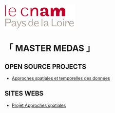 ![alt text](./projets/approches_spatiales/images/cnam.png)

# **「 MASTER MEDAS 」**

## OPEN SOURCE PROJECTS

* [Approches spatiales et temporelles des données](/projets/approches_spatiales)

## SITES WEBS

* <a href="https://princeodzalasapp.github.com/" target="_blank">Projet Approches spatiales</a>


